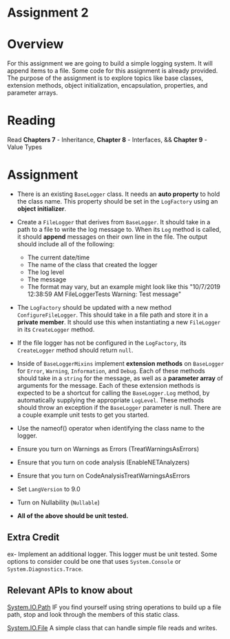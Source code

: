 # Assignment 2

# Overview
For this assignment we are going to build a simple logging system. It will append items to a file. Some code for this assignment is already provided. The purpose of the assignment is to explore topics like base classes, extension methods, object initialization, encapsulation, properties, and parameter arrays.

# Reading
Read **Chapters 7** - Inheritance, **Chapter 8** - Interfaces,  && **Chapter 9** - Value Types

# Assignment
- There is an existing `BaseLogger` class. It needs an **auto property** to hold the class name. This property should be set in the `LogFactory` using an **object initializer**.
- Create a `FileLogger` that derives from `BaseLogger`. It should take in a path to a file to write the log message to. When its `Log` method is called, it should **append** messages on their own line in the file. The output should include all of the following:

  - The current date/time
  - The name of the class that created the logger
  - The log level
  - The message
  - The format may vary, but an example might look like this
  "10/7/2019 12:38:59 AM FileLoggerTests Warning: Test message"

- The `LogFactory` should be updated with a new method `ConfigureFileLogger`. This should take in a file path and store it in a **private member**. It should use this when instantiating a new `FileLogger` in its `CreateLogger` method. 

- If the file logger has not be configured in the `LogFactory`, its `CreateLogger` method should return `null`.

- Inside of `BaseLoggerMixins` implement **extension methods** on `BaseLogger` for `Error`, `Warning`, `Information`, and `Debug`. Each of these methods should take in a `string` for the message, as well as a **parameter array** of arguments for the message. Each of these extension methods is expected to be a shortcut for calling the `BaseLogger.Log` method, by automatically supplying the appropriate `LogLevel`. These methods should throw an exception if the `BaseLogger` parameter is null. There are a couple example unit tests to get you started. 

- Use the nameof() operator when identifying the class name to the logger.
- Ensure you turn on Warnings as Errors (TreatWarningsAsErrors)
- Ensure that you turn on code analysis (EnableNETAnalyzers)
- Ensure that you turn on CodeAnalysisTreatWarningsAsErrors
- Set `LangVersion` to 9.0
- Turn on Nullability (`Nullable`)
- **All of the above should be unit tested.**



## Extra Credit
ex- Implement an additional logger. This logger must be unit tested. Some options to consider could be one that uses `System.Console` or `System.Diagnostics.Trace`.

## Relevant APIs to know about
[System.IO.Path](https://docs.microsoft.com/en-us/dotnet/api/system.io.path) IF you find yourself using string operations to build up a file path, stop and look through the members of this static class.

[System.IO.File](https://docs.microsoft.com/en-us/dotnet/api/system.io.file) A simple class that can handle simple file reads and writes.


